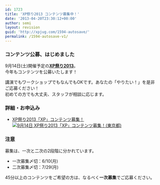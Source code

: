 ```yaml
---
id: 1723
title: 'XP祭り2013 コンテンツ募集中！'
date: '2013-04-20T23:30:12+00:00'
author: semi
layout: revision
guid: 'http://xpjug.com/1594-autosave/'
permalink: /1594-autosave-v1/
---
```


### コンテンツ公募、はじめました

9月14日(土)開催予定の[**XP祭り2013**](http://xpjug.com/category/xp/xp2013/)。  
今年もコンテンツを公募いたします！

講演でもワークショップでもなんでもOKです。あなたの「やりたい！」を是非ご応募ください！  
初めての方でも大丈夫、スタッフが相談に応じます。

### 詳細・お申込み

- [XP祭り2013「XP」コンテンツ募集！![9月14日 XP祭り2013「XP」コンテンツ募集！(東京都)](http://xpjug.com/wp-content/uploads/2013/04/6ec4b2636ff4ba67d45ecd8647a949a4-300x199.png)](http://kokucheese.com/event/index/86082/)

### 注意

募集は、一次と二次の2段階に分かれています。

- 一次募集〆切：6/10(月)
- 二次募集〆切：7/29(月)

45分以上のコンテンツをご希望の方は、なるべく**一次募集**でご応募ください。